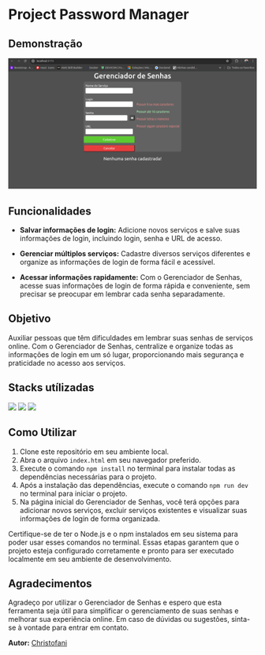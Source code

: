 # Project Password Manager

## Demonstração

<img  src="src/images/password-manager.gif"/>

## Funcionalidades

- **Salvar informações de login:** Adicione novos serviços e salve suas informações de login, incluindo login, senha e URL de acesso.

- **Gerenciar múltiplos serviços:** Cadastre diversos serviços diferentes e organize as informações de login de forma fácil e acessível.

- **Acessar informações rapidamente:** Com o Gerenciador de Senhas, acesse suas informações de login de forma rápida e conveniente, sem precisar se preocupar em lembrar cada senha separadamente.

## Objetivo

Auxiliar pessoas que têm dificuldades em lembrar suas senhas de serviços online. Com o Gerenciador de Senhas, centralize e organize todas as informações de login em um só lugar, proporcionando mais segurança e praticidade no acesso aos serviços.

## Stacks utílizadas  
<div>
   <img src="https://img.shields.io/badge/TypeScript-007ACC?style=for-the-badge&logo=typescript&logoColor=white" />
   <img src="https://img.shields.io/badge/HTML5-E34F26?style=for-the-badge&logo=html5&logoColor=white" />
   <img src="https://img.shields.io/badge/CSS3-1572B6?style=for-the-badge&logo=css3&logoColor=white" />
</div>

## Como Utilizar

1. Clone este repositório em seu ambiente local.
2. Abra o arquivo `index.html` em seu navegador preferido.
3. Execute o comando `npm install` no terminal para instalar todas as dependências necessárias para o projeto.
4. Após a instalação das dependências, execute o comando `npm run dev` no terminal para iniciar o projeto.
5. Na página inicial do Gerenciador de Senhas, você terá opções para adicionar novos serviços, excluir serviços existentes e visualizar suas informações de login de forma organizada.

Certifique-se de ter o Node.js e o npm instalados em seu sistema para poder usar esses comandos no terminal. Essas etapas garantem que o projeto esteja configurado corretamente e pronto para ser executado localmente em seu ambiente de desenvolvimento.


## Agradecimentos

Agradeço por utilizar o Gerenciador de Senhas e espero que esta ferramenta seja útil para simplificar o gerenciamento de suas senhas e melhorar sua experiência online. Em caso de dúvidas ou sugestões, sinta-se à vontade para entrar em contato.

**Autor:** [Christofani](https://github.com/Christofani)
